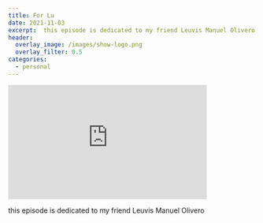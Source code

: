 ```yaml
---
title: For Lu
date: 2021-11-03
excerpt:  this episode is dedicated to my friend Leuvis Manuel Olivero
header:
  overlay_image: /images/show-logo.png
  overlay_filter: 0.5
categories: 
  - personal
---
```

<iframe src='https://open.spotify.com/embed/episode/3BoQNNfupFhtF3Vzba9BtW' width='80%' height='232' frameborder='0' allowtransparency='true' allow='encrypted-media'></iframe>

this episode is dedicated to my friend Leuvis Manuel Olivero
